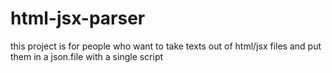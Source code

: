# html-jsx-parser
this project is for people who want to take texts out of html/jsx files and put them in a json.file with a single script
